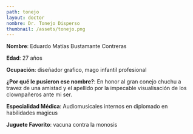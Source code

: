 ```yaml
---
path: tonejo
layout: doctor
nombre: Dr. Tonejo Disperso
thumbnail: /assets/tonejo.png
---
```

**Nombre**: Eduardo Matías Bustamante Contreras

**Edad**: 27 años

**Ocupación**: diseñador grafico, mago infantil profesional

**¿Por qué le pusieron ese nombre?**: En honor al gran conejo chuchu a travez de una amistad y el apellido por la impecable visualisación de los clownpañeros ante mi ser.

**Especialidad Médica**: Audiomusicales internos en diplomado en habilidades magicus

**Juguete Favorito**: vacuna contra la monosis
